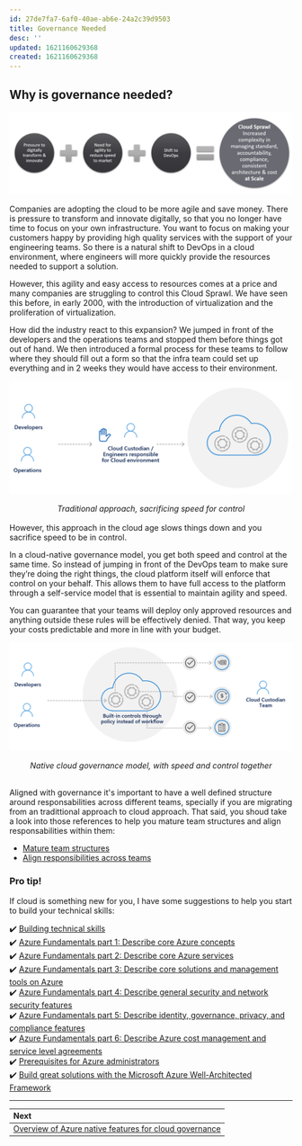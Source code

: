 ```yaml
---
id: 27de7fa7-6af0-40ae-ab6e-24a2c39d9503
title: Governance Needed
desc: ''
updated: 1621160629368
created: 1621160629368
---
```

## Why is governance needed?

![Why is governance needed?](./assets/images/governance-needed.png)

Companies are adopting the cloud to be more agile and save money. There is pressure to transform and innovate digitally, so that you no longer have time to focus on your own infrastructure. You want to focus on making your customers happy by providing high quality services with the support of your engineering teams. So there is a natural shift to DevOps in a cloud environment, where engineers will more quickly provide the resources needed to support a solution.

However, this agility and easy access to resources comes at a price and many companies are struggling to control this Cloud Sprawl. We have seen this before, in early 2000, with the introduction of virtualization and the proliferation of virtualization.

How did the industry react to this expansion? We jumped in front of the developers and the operations teams and stopped them before things got out of hand. We then introduced a formal process for these teams to follow where they should fill out a form so that the infra team could set up everything and in 2 weeks they would have access to their environment.

![traditional-approach](./assets/images/traditional-approach.png)
<div align="center"><em>Traditional approach, sacrificing speed for control</em></div>
<br>
However, this approach in the cloud age slows things down and you sacrifice speed to be in control.

In a cloud-native governance model, you get both speed and control at the same time. So instead of jumping in front of the DevOps team to make sure they’re doing the right things, the cloud platform itself will enforce that control on your behalf. This allows them to have full access to the platform through a self-service model that is essential to maintain agility and speed.

You can guarantee that your teams will deploy only approved resources and anything outside these rules will be effectively denied. That way, you keep your costs predictable and more in line with your budget.

![cloud-governance-approach](./assets/images/cloud-governance-approach.png)
<div align="center"><em>Native cloud governance model, with speed and control together</em></div>
<br>

Aligned with governance it's important to have a well defined structure around responsabilities across different teams, specially if you are migrating from an tradittional approach to cloud approach. That said, you shoud take a look into those references to help you mature team structures and align responsabilities within them:

* [Mature team structures](https://docs.microsoft.com/en-us/azure/cloud-adoption-framework/organize/organization-structures)
* [Align responsibilities across teams](https://docs.microsoft.com/en-us/azure/cloud-adoption-framework/organize/raci-alignment)

### Pro tip!

If cloud is something new for you, I have some suggestions to help you start to build your technical skills:

✔️ [Building technical skills](https://docs.microsoft.com/en-us/azure/cloud-adoption-framework/organize/suggested-skills)
<br>
✔️ [Azure Fundamentals part 1: Describe core Azure concepts](https://docs.microsoft.com/en-us/learn/paths/az-900-describe-cloud-concepts/)
<br>
✔️ [Azure Fundamentals part 2: Describe core Azure services](https://docs.microsoft.com/en-us/learn/paths/az-900-describe-core-azure-services/)
<br>
✔️ [Azure Fundamentals part 3: Describe core solutions and management tools on Azure](https://docs.microsoft.com/en-us/learn/paths/az-900-describe-core-solutions-management-tools-azure/)
<br>
✔️ [Azure Fundamentals part 4: Describe general security and network security features](https://docs.microsoft.com/en-us/learn/paths/az-900-describe-general-security-network-security-features/)
<br>
✔️ [Azure Fundamentals part 5: Describe identity, governance, privacy, and compliance features](https://docs.microsoft.com/en-us/learn/paths/az-900-describe-identity-governance-privacy-compliance-features/)
<br>
✔️ [Azure Fundamentals part 6: Describe Azure cost management and service level agreements](https://docs.microsoft.com/en-us/learn/paths/az-900-describe-azure-cost-management-service-level-agreements/)
<br>
✔️ [Prerequisites for Azure administrators](https://docs.microsoft.com/en-us/learn/paths/azure-administrator-prerequisites/)
<br>
✔️ [Build great solutions with the Microsoft Azure Well-Architected Framework](https://docs.microsoft.com/en-us/learn/paths/azure-well-architected-framework/)

---
| Next |
|:-----
| [Overview of Azure native features for cloud governance](overview-native-features.md)




